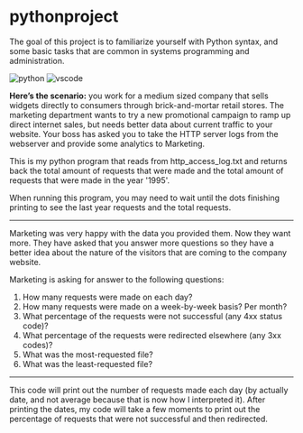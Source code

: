 # pythonproject
The goal of this project is to familiarize yourself with Python syntax, and some basic tasks that are common in systems programming and administration. 

![python](https://www.python.org/static/opengraph-icon-200x200.png)
![vscode](https://seeklogo.com/images/V/visual-studio-code-logo-284BC24C39-seeklogo.com.png)

**Here’s the scenario:** you work for a medium sized company that sells widgets directly to consumers through brick-and-mortar retail stores. The marketing department wants to try a new promotional campaign to ramp up direct internet sales, but needs better data about current traffic to your website. Your boss has asked you to take the HTTP server logs from the webserver and provide some analytics to Marketing.

This is my python program that reads from http_access_log.txt and returns back the total amount of requests that were made and the total amount of requests that were made in the year '1995'.

When running this program, you may need to wait until the dots finishing printing to see the last year requests and the total requests.
- - - - - - - - - - - - - - - - - - - - - - - - - - - - - - - - - - - - - - - - - - - - - - - - - - - - - - - 
Marketing was very happy with the data you provided them. Now they want more. They have asked that you answer more questions  so they have a better idea about the nature of the visitors that are coming to the company website.

Marketing is asking for answer to the following questions:

1) How many requests were made on each day? 
2) How many requests were made on a week-by-week basis? Per month?
3) What percentage of the requests were not successful (any 4xx status code)?
4) What percentage of the requests were redirected elsewhere (any 3xx codes)?
5) What was the most-requested file?
6) What was the least-requested file?

- - - - - - - - - - - - - - - - - - - - - - - - - - - - - - - - - - - - - - - - - - - - - - - - - - - - - - - 
This code will print out the number of requests made each day (by actually date, and not average because that is now how I interpreted it).
After printing the dates, my code will take a few moments to print out the percentage of requests that were not successful and then redirected.
